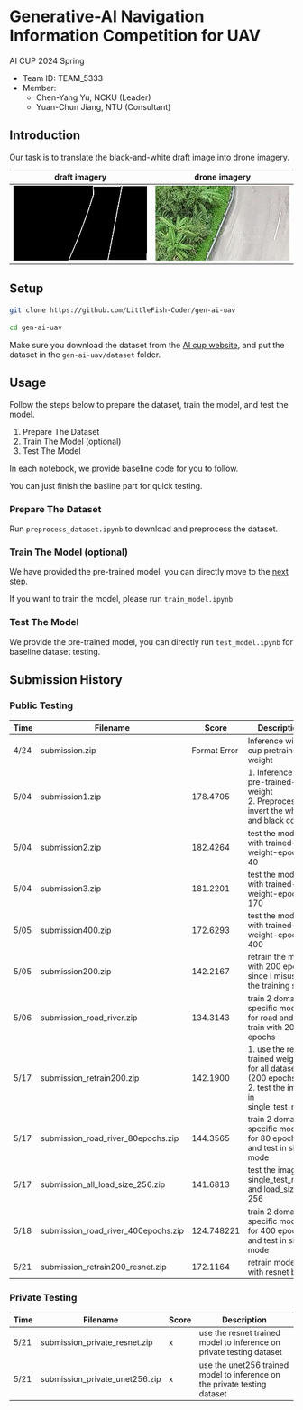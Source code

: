 # Generative-AI Navigation Information Competition for UAV

AI CUP 2024 Spring

- Team ID: TEAM_5333
- Member:
    - Chen-Yang Yu, NCKU (Leader)
    - Yuan-Chun Jiang, NTU (Consultant)

## Introduction
Our task is to translate the black-and-white draft image into drone imagery.

|draft imagery|drone imagery|
|---|---|
|![draft](./src/draft.jpg)|![drone](./src/drone.jpg)|

## Setup
```bash
git clone https://github.com/LittleFish-Coder/gen-ai-uav
```
```bash
cd gen-ai-uav
```

Make sure you download the dataset from the [AI cup website](https://tbrain.trendmicro.com.tw/Competitions/Details/34), and put the dataset in the `gen-ai-uav/dataset` folder.

## Usage
Follow the steps below to prepare the dataset, train the model, and test the model.
1. Prepare The Dataset
2. Train The Model (optional)
3. Test The Model

In each notebook, we provide baseline code for you to follow.

You can just finish the basline part for quick testing.
### Prepare The Dataset
Run `preprocess_dataset.ipynb` to download and preprocess the dataset.

### Train The Model (optional)
We have provided the pre-trained model, you can directly move to the [next step](#test-the-model). 

If you want to train the model, please run `train_model.ipynb`

### Test The Model
We provide the pre-trained model, you can directly run `test_model.ipynb` for baseline dataset testing.

## Submission History

### Public Testing
| Time | Filename | Score | Description |
| --- | --- | --- | --- |
| 4/24 |submission.zip|Format Error| Inference with AI cup pretrained-weight|
|5/04 |submission1.zip|178.4705| 1. Inference with pre-trained-weight <br>2. Preprocess: invert the white and black color|
|5/04 |submission2.zip|182.4264| test the model with trained-weight-epoch-40|
|5/04 |submission3.zip|181.2201| test the model with trained-weight-epoch-170|
|5/05 |submission400.zip|172.6293| test the model with trained-weight-epoch-400|
|5/05 |submission200.zip|142.2167| retrain the model with 200 epoch since I misuse the training set|
|5/06 |submission_road_river.zip|134.3143| train 2 domain-specific models for road and river train with 200 epochs|
|5/17 |submission_retrain200.zip|142.1900| 1. use the re-trained weights for all dataset (200 epochs) <br>2. test the image in single_test_mode|
|5/17 |submission_road_river_80epochs.zip|144.3565|train 2 domain-specific models for 80 epochs and test in single mode|
|5/17 |submission_all_load_size_256.zip|141.6813|test the image in single_test_mode and load_size as 256|
|5/18|submission_road_river_400epochs.zip|124.748221|train 2 domain-specific models for 400 epochs and test in single mode|
|5/21|submission_retrain200_resnet.zip|172.1164|retrain model with resnet block|

### Private Testing
| Time | Filename | Score | Description |
| --- | --- | --- | --- |
|5/21|submission_private_resnet.zip|x|use the resnet trained model to inference on private testing dataset|
|5/21|submission_private_unet256.zip|x|use the unet256 trained model to inference on the private testing dataset|